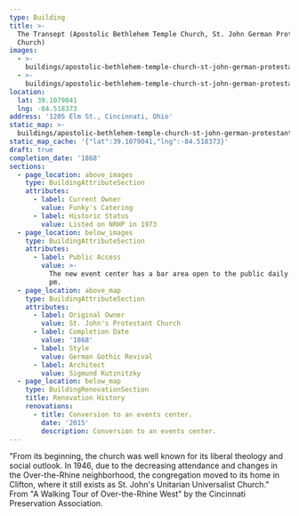 ```yaml
---
type: Building
title: >-
  The Transept (Apostolic Bethlehem Temple Church, St. John German Protestant
  Church)
images:
  - >-
    buildings/apostolic-bethlehem-temple-church-st-john-german-protestant-church/apostolic-bethlehem-temple-church-st-john-german-protestant-church-0_xeex0z
  - >-
    buildings/apostolic-bethlehem-temple-church-st-john-german-protestant-church/apostolic-bethlehem-temple-church-st-john-german-protestant-church-1_pcjk5o
location:
  lat: 39.1079041
  lng: -84.518373
address: '1205 Elm St., Cincinnati, Ohio'
static_map: >-
  buildings/apostolic-bethlehem-temple-church-st-john-german-protestant-church/static-map_kc4si4
static_map_cache: '{"lat":39.1079041,"lng":-84.518373}'
draft: true
completion_date: '1868'
sections:
  - page_location: above_images
    type: BuildingAttributeSection
    attributes:
      - label: Current Owner
        value: Funky's Catering
      - label: Historic Status
        value: Listed on NRHP in 1973
  - page_location: below_images
    type: BuildingAttributeSection
    attributes:
      - label: Public Access
        value: >-
          The new event center has a bar area open to the public daily from 4
          pm.
  - page_location: above_map
    type: BuildingAttributeSection
    attributes:
      - label: Original Owner
        value: St. John's Protestant Church
      - label: Completion Date
        value: '1868'
      - label: Style
        value: German Gothic Revival
      - label: Architect
        value: Sigmund Kutznitzky
  - page_location: below_map
    type: BuildingRenovationSection
    title: Renovation History
    renovations:
      - title: Conversion to an events center.
        date: '2015'
        description: Conversion to an events center.
---
```


"From its beginning, the church was well known for its liberal theology and social outlook. In 1946, due to the decreasing attendance and changes in the Over-the-Rhine neighborhood, the congregation moved to its home in Clifton, where it still exists as St. John's Unitarian Universalist Church." From "A Walking Tour of Over-the-Rhine West" by the Cincinnati Preservation Association.
